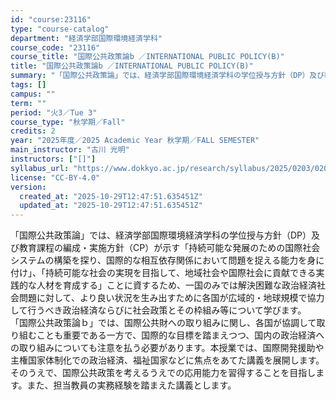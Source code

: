 ```yaml
---
id: "course:23116"
type: "course-catalog"
department: "経済学部国際環境経済学科"
course_code: "23116"
course_title: "国際公共政策論b ／INTERNATIONAL PUBLIC POLICY(B)"
title: "国際公共政策論b ／INTERNATIONAL PUBLIC POLICY(B)"
summary: "「国際公共政策論」では、経済学部国際環境経済学科の学位授与方針（DP）及び教育課程の編成・実施方針（CP）が示す「持続可能な発展のための国際社会システムの構築を探り、国際的な相互依存関係において問題を捉える能力を身に付け」、「持続可能な社会…"
tags: []
campus: ""
term: ""
period: "火3／Tue 3"
course_type: "秋学期／Fall"
credits: 2
year: "2025年度／2025 Academic Year 秋学期／FALL SEMESTER"
main_instructor: "古川 光明"
instructors: ["[]"]
syllabus_url: "https://www.dokkyo.ac.jp/research/syllabus/2025/0203/0203_23116_ja_JP.html"
license: "CC-BY-4.0"
version:
  created_at: "2025-10-29T12:47:51.635451Z"
  updated_at: "2025-10-29T12:47:51.635451Z"
---
```

「国際公共政策論」では、経済学部国際環境経済学科の学位授与方針（DP）及び教育課程の編成・実施方針（CP）が示す「持続可能な発展のための国際社会システムの構築を探り、国際的な相互依存関係において問題を捉える能力を身に付け」、「持続可能な社会の実現を目指して、地域社会や国際社会に貢献できる実践的な人材を育成する」ことに資するため、一国のみでは解決困難な政治経済社会問題に対して、より良い状況を生み出すために各国が広域的・地球規模で協力して行うべき政治経済ならびに社会政策とその枠組み等について学びます。 「国際公共政策論ｂ」では、国際公共財への取り組みに関し、各国が協調して取り組むことも重要である一方で、国際的な目標を踏まえつつ、国内の政治経済への取り組みについても注意を払う必要があります。本授業では、国際開発援助や主権国家体制化での政治経済、福祉国家などに焦点をあてた講義を展開します。そのうえで、国際公共政策を考えるうえでの応用能力を習得することを目指します。また、担当教員の実務経験を踏まえた講義とします。
